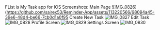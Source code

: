 FList is My Task app for IOS
Screenshots:
Main Page
![IMG_0826](https://github.com/sairex53/Reminder-App/assets/113220566/68094a45-39e6-48d4-be66-7cb0d1a0f95
Create New Task
![IMG_0827](https://github.com/sairex53/Reminder-App/assets/113220566/075b6e10-e00d-4540-b0a4-2357c0bc9c34)
Edit Task
![IMG_0828](https://github.com/sairex53/Reminder-App/assets/113220566/d396448c-45a2-4691-99a9-f50c8950a678)
Profile Screen
![IMG_0829](https://github.com/sairex53/Reminder-App/assets/113220566/4aebf0be-840c-4b79-ab5c-675d40c5fd2a)
Settings Screen
![IMG_0830](https://github.com/sairex53/Reminder-App/assets/113220566/a37e7407-a4ea-434f-ba29-317037a2a082)
